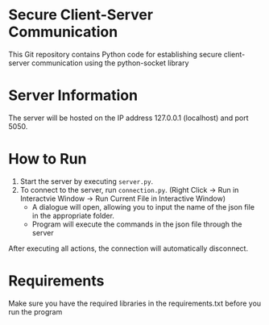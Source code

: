 # Secure Client-Server Communication

This Git repository contains Python code for establishing secure client-server communication using the python-socket library 

# Server Information

The server will be hosted on the IP address 127.0.0.1 (localhost) and port 5050.

# How to Run

1. Start the server by executing `server.py`.
2. To connect to the server, run `connection.py`. (Right Click -> Run in Interactvie Window -> Run Current File in Interactive Window)
   - A dialogue will open, allowing you to input the name of the json file in the appropriate folder.
   - Program will execute the commands in the json file through the server
   
After executing all actions, the connection will automatically disconnect.

# Requirements

Make sure you have the required libraries in the requirements.txt before you run the program
